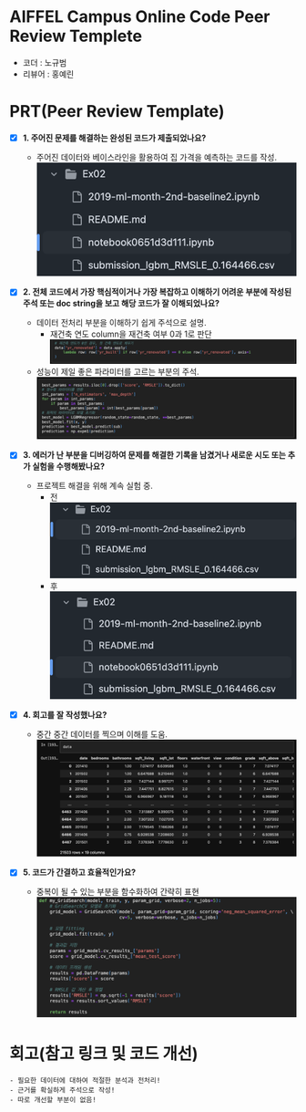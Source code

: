 # AIFFEL Campus Online Code Peer Review Templete
- 코더 : 노규범
- 리뷰어 : 홍예린


# PRT(Peer Review Template)
- [x]  **1. 주어진 문제를 해결하는 완성된 코드가 제출되었나요?**
    - 주어진 데이터와 베이스라인을 활용하여 집 가격을 예측하는 코드를 작성.
    ![proj_files](./images/proj_files.png)
    
- [x]  **2. 전체 코드에서 가장 핵심적이거나 가장 복잡하고 이해하기 어려운 부분에 작성된 
주석 또는 doc string을 보고 해당 코드가 잘 이해되었나요?**
    - 데이터 전처리 부분을 이해하기 쉽게 주석으로 설명.
        - 재건축 연도 column을 재건축 여부 0과 1로 판단
        ![data_preproc_renov.png](./images/data_preproc_renov.png)
    - 성능이 제일 좋은 파라미터를 고르는 부분의 주석.
      ![comment_for_best_params.png](./images/comment_for_best_params.png)
        
- [x]  **3. 에러가 난 부분을 디버깅하여 문제를 해결한 기록을 남겼거나
새로운 시도 또는 추가 실험을 수행해봤나요?**
    - 프로젝트 해결을 위해 계속 실험 중.
      - 전
        ![pre_proj_files.png](./images/pre_proj_files.png)
      - 후
        ![proj_files.png](./images/proj_files.png)
        
- [x]  **4. 회고를 잘 작성했나요?**
    - 중간 중간 데이터를 찍으며 이해를 도움.
    ![print_test.png](./images/print_test.png)
        
- [x]  **5. 코드가 간결하고 효율적인가요?**
    - 중복이 될 수 있는 부분을 함수화하여 간략히 표현
    ![function.png](./images/function.png)


# 회고(참고 링크 및 코드 개선)
```
- 필요한 데이터에 대하여 적절한 분석과 전처리!
- 근거를 확실하게 주석으로 작성!
- 따로 개선할 부분이 없음!
```
